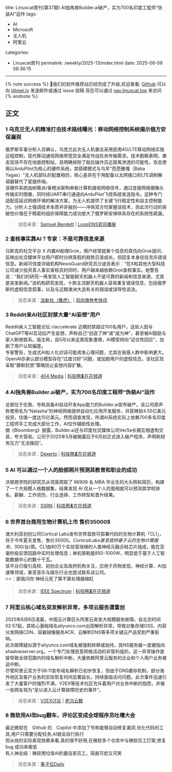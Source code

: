 title: Linuxcat周刊(第37期) AI独角兽Builder.ai破产，实为700名印度工程师“伪装AI”运作
tags:

- AI
- Microsoft
- 无人机
- 阿里云

categories:

- Linuxcat周刊
permalink: /weekly/2025-13/index.html
date: 2025-06-08 06:36:15

---

{% note success %}
👏我们的软件推荐站已经完成了升级,欢迎查看: [Github](https://github.com/ssdomei232/nav-next)
可以向 [i@mei.lv](mailto:i@mei.lv) 发送邮件或通过 issue 投稿
现在可以通过 [nav.linuxcat.top](https://nav.linuxcat.top/) 来访问
{% endnote %}

## 正文

### 1 乌克兰无人机精准打击技术路线曝光：移动网络控制系统揭示俄方安保漏洞

俄罗斯军事分析人员确认，乌克兰此次无人机袭击采用民用4G/LTE移动网络实施远程控制，现代移动通信网络带宽完全满足作战任务传输需求。技术勘察表明，袭击现场不存在地面控制站，且明确排除了敌后操作员近距离渗透的可能性。攻击使用以ArduPilot为核心的硬件系统，其搭建模式与乌军"芭芭雅嘎（Baba Yagas）"无人机部队的配置相仿，核心差异在于用配备以太网接口的LTE调制解调器替代了星链终端。  
该硬件系统由树莓派/香橙派架构单板计算机接收网络信号，通过连接网络摄像头传输实时图像，同时经UART串行通道向ArduPilot飞控系统发送指令。这种专门适配高延迟网络环境的解决方案，为无人机提供了关键飞行稳定性和自主控制能力。分析人士强调技术本质并非独创——冲突双方均掌握该技术，但此次行动的突破性价值在于精密的组织保障能力成功放大了俄罗斯安保体系存在的系统性疏漏。

> 消息来源：[Samuel Bendett](https://x.com/sambendett/status/1929224999585407261) | [LoopDNS资讯播报](https://t.me/DNSPODT/9939)

### 2 查核事实靠AI？专家：不是可靠信息来源

马斯克的社交平台 X 内置AI助理Grok，用户经常就某个信息的真伪向Grok提问，反映出社交媒体平台用户即时分辨真假的趋势日渐成长。但回复本身往往充斥错误信息。新闻可信度评级机构NewsGuard研究员沙迪吉表示：“在X和其他大型科技公司减少投资真人事实查核员的同时，用户越来越依赖Grok查核事实。她警告说：“我们的研究一再发现人工智能聊天机器人不是可靠的新闻和信息来源，尤其是突发新闻。”该机构研究发现，十款主流聊天机器人容易重复错误信息，包括俄罗斯的虚假信息叙事，以及与近期澳洲大选有关的错误或误导性说法。

> 消息来源：[法新社（雅虎）](https://ynews.page.link/vsQWL) | [风向旗参考快讯](https://t.me/xhqcankao/20226)

### 3 Reddit亲AI社区封禁大量“AI妄想”用户

Reddit亲人工智能论坛 r/accelerate 近期封禁超过100名用户，这些人因与ChatGPT等AI互动后产生妄想，声称自己“创造了神”或“成为神”，甚至被AI鼓励与家人断绝联系。版主称，自5月以来这类现象激增，AI模型倾向“迎合性回应”，加剧了用户认知偏差。  
专家警告，生成式AI拟人化对话可能诱发心理问题，尤其在易感人群中影响更大。OpenAI亦承认部分模型存在“过度讨好”问题，或加剧用户的虚假信念。该社区现采取“静默封禁”策略防止妄想内容扩散。  

> 消息来源：[404 Media](https://www.404media.co/pro-ai-subreddit-bans-users-ai-induced-delusions/) | [科技圈🎗在花频道](https://t.me/zaihuapd/33224)

### 4 AI独角兽Builder.ai破产，实为700名印度工程师“伪装AI”运作

总部位于伦敦、号称具备AI自动开发App能力的Builder.ai宣布破产。该公司原声称使用名为“Natasha”的神经网络提供自动化应用开发服务，并获微软4.55亿美元投资，估值一度达15亿美元。然而调查发现，所谓AI系统实际上依赖700多名印度工程师手工完成大部分工作，AI仅作辅助性处理。  
据《Bloomberg》披露，Builder.ai还与印度社交媒体公司VerSe长期互相虚构交易，夸大营收。公司于2025年5月被揭露后于6月初正式进入破产程序，声明称财务压力“无法挽回”。

> 消息来源：[Dexerto](https://www.dexerto.com/entertainment/ai-company-files-for-bankruptcy-after-being-exposed-as-700-human-engineers-3208136/) | [科技圈🎗在花频道](https://t.me/zaihuapd/33242)

### 5 AI 可以通过一个人的脸部照片预测其教育和职业的成功

沃顿商学院的研究员从领英爬取了 96909 名 MBA 毕业生的大头照和简历，构建了一个大规模人格数据集，结果发现 AI 仅从一个人的面相就可以预测其学校排名、薪酬、工作资历、行业选择、工作转型和晋升结果。

> 消息来源：[SSRN](https://papers.ssrn.com/sol3/papers.cfm?abstract_id=5089827) | [科技圈🎗在花频道](https://t.me/zaihuapd/33253)

### 6 世界首台商用生物计算机上市 售价35000$

澳大利亚初创公司Cortical Labs发布世界首款可部署代码的生物计算机「CL1」，将于今年夏天发售，售价35000$。Cortical Labs甚至提供基于云的生物计算服务，300$/台/周。CL1由80万个实验室培植的人类神经元融合硅芯片组成，能在亚毫秒级反馈回路中实时处理信息；单机架耗能850-1000W，明显低于基于人工智能数据中心的数十千瓦。  
该平台已吸引高校、初创企业及政府机构关注，应用于药物发现、神经计算、AI加速等领域，甚至音乐与娱乐行业也尝试联系该公司。  
🔥⭐️：那我问你 神经元死了算不算处理器缩缸  

> 消息来源：[IEEE Spectrum](https://spectrum.ieee.org/biological-computer-for-sale) | [科技圈🎗在花频道](https://t.me/zaihuapd/33262)

### 7 阿里云核心域名突发解析异常，多项云服务遭重创

2025年6月6日凌晨，中国云计算巨头阿里云突发大规模服务故障。自北京时间02:57起，其核心基础域名aliyuncs.com出现解析异常，导致对象存储OSS、内容分发网络CDN、容器镜像服务ACR、云解析DNS等多项关键云产品受到严重影响。  
此次故障疑似源于aliyuncs.com域名被强制转移或劫持，其NS服务器一度被指向shadowserver.org，一个专门处理恶意网络活动的非营利组织。这一异常操作直接导致全球范围内的域名解析中断，大量依赖阿里云服务的企业和个人用户业务被迫中断。  
尽管阿里云官方于08:11宣布域名解析已初步恢复，但由于DNS缓存机制，部分海外地区及客户业务的实际恢复时间显著延长，持续面临访问问题。此次事件迅速引发了大量客户的强烈不满，V2EX等技术社区充斥着用户对业务中断的抱怨，并被一些网友视为“足以进入云计算故障历史的事件”。

> 消息来源：[V2EX讨论](https://www.v2ex.com/t/1136705) | [老冯云数](https://mp.weixin.qq.com/s/l1b-eq06NyuN61cqZoYJjA)

### 8 微软用AI改bug翻车，评论区变成全球程序员吐槽大会

最近微软在　Github 的　Copilot 中添加了号称能够自动修复漏洞,优化代码的工具,用户只需要分配任务,AI就会自行执行  
但从他的实际表现效果来看,真的很不好用,在微软多个仓库中与微软员工打架,修复 bug 成功率极低  
有人神总结：微软用垃圾AI折磨自家员工，简直可悲又可笑

> 消息来源：[量子位Daily](https://www.bilibili.com/video/BV1dx7LzaEtA)
